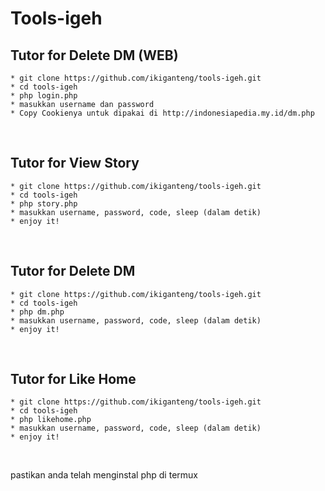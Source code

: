 # Tools-igeh

## Tutor for Delete DM (WEB)
	* git clone https://github.com/ikiganteng/tools-igeh.git
	* cd tools-igeh
	* php login.php
	* masukkan username dan password
	* Copy Cookienya untuk dipakai di http://indonesiapedia.my.id/dm.php
<br/>

## Tutor for View Story
	* git clone https://github.com/ikiganteng/tools-igeh.git
	* cd tools-igeh
	* php story.php
	* masukkan username, password, code, sleep (dalam detik)
	* enjoy it!
<br/>

## Tutor for Delete DM
	* git clone https://github.com/ikiganteng/tools-igeh.git
	* cd tools-igeh
	* php dm.php
	* masukkan username, password, code, sleep (dalam detik)
	* enjoy it!
<br/>

## Tutor for Like Home
	* git clone https://github.com/ikiganteng/tools-igeh.git
	* cd tools-igeh
	* php likehome.php
	* masukkan username, password, code, sleep (dalam detik)
	* enjoy it!
<br/>

pastikan anda telah menginstal php di termux
